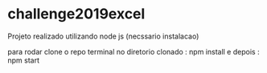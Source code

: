 # challenge2019excel
Projeto realizado utilizando node js (necssario instalacao)

para rodar clone o repo
terminal no diretorio clonado : npm install
e depois : npm start
